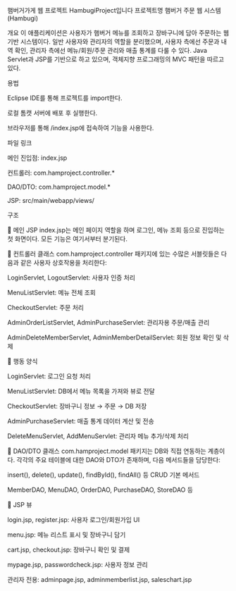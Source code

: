 햄버거가게 웹 프로젝트 HambugiProject입니다
프로젝트명
햄버거 주문 웹 시스템 (Hambugi)

개요
이 애플리케이션은 사용자가 햄버거 메뉴를 조회하고 장바구니에 담아 주문하는 웹 기반 시스템이다. 일반 사용자와 관리자의 역할을 분리했으며, 사용자 측에선 주문과 내역 확인, 관리자 측에선 메뉴/회원/주문 관리와 매출 통계를 다룰 수 있다. Java Servlet과 JSP를 기반으로 하고 있으며, 객체지향 프로그래밍의 MVC 패턴을 따르고 있다.

용법

Eclipse IDE를 통해 프로젝트를 import한다.

로컬 톰캣 서버에 배포 후 실행한다.

브라우저를 통해 /index.jsp에 접속하여 기능을 사용한다.

파일 링크

메인 진입점: index.jsp

컨트롤러: com.hamproject.controller.*

DAO/DTO: com.hamproject.model.*

JSP: src/main/webapp/views/

구조

🔹 메인 JSP
index.jsp는 메인 페이지 역할을 하며 로그인, 메뉴 조회 등으로 진입하는 첫 화면이다. 모든 기능은 여기서부터 분기된다.

🔹 컨트롤러 클래스
com.hamproject.controller 패키지에 있는 수많은 서블릿들은 다음과 같은 사용자 상호작용을 처리한다:

LoginServlet, LogoutServlet: 사용자 인증 처리

MenuListServlet: 메뉴 전체 조회

CheckoutServlet: 주문 처리

AdminOrderListServlet, AdminPurchaseServlet: 관리자용 주문/매출 관리

AdminDeleteMemberServlet, AdminMemberDetailServlet: 회원 정보 확인 및 삭제

🔹 행동 양식

LoginServlet: 로그인 요청 처리

MenuListServlet: DB에서 메뉴 목록을 가져와 뷰로 전달

CheckoutServlet: 장바구니 정보 → 주문 → DB 저장

AdminPurchaseServlet: 매출 통계 데이터 계산 및 전송

DeleteMenuServlet, AddMenuServlet: 관리자 메뉴 추가/삭제 처리

🔹 DAO/DTO 클래스
com.hamproject.model 패키지는 DB와 직접 연동하는 계층이다. 각각의 주요 테이블에 대한 DAO와 DTO가 존재하며, 다음 메서드들을 담당한다:

insert(), delete(), update(), findById(), findAll() 등 CRUD 기본 메서드

MemberDAO, MenuDAO, OrderDAO, PurchaseDAO, StoreDAO 등

🔹 JSP 뷰

login.jsp, register.jsp: 사용자 로그인/회원가입 UI

menu.jsp: 메뉴 리스트 표시 및 장바구니 담기

cart.jsp, checkout.jsp: 장바구니 확인 및 결제

mypage.jsp, passwordcheck.jsp: 사용자 정보 관리

관리자 전용: adminpage.jsp, adminmemberlist.jsp, saleschart.jsp
